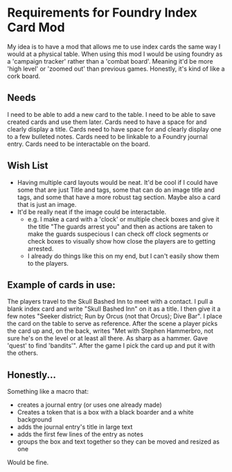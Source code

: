 # Requirements for Foundry Index Card Mod

My idea is to have a mod that allows me to use index cards the same way I would at a physical table. When using this mod I would be using foundry as a 'campaign tracker' rather than a 'combat board'. Meaning it'd be more 'high level' or 'zoomed out' than previous games. Honestly, it's kind of like a cork board.

## Needs
I need to be able to add a new card to the table.
I need to be able to save created cards and use them later.
Cards need to have a space for and clearly display a title.
Cards need to have space for and clearly display one to a few bulleted notes.
Cards need to be linkable to a Foundry journal entry.
Cards need to be interactable on the board.

## Wish List

- Having multiple card layouts would be neat. It'd be cool if I could have some that are just Title and tags, some that can do an image title and tags, and some that have a more robust tag section. Maybe also a card that is just an image.
- It'd be really neat if the image could be interactable.
    - e.g. I make a card with a 'clock' or multiple check boxes and give it the title "The guards arrest you" and then as actions are taken to make the guards suspecious I can check off clock segments or check boxes to visually show how close the players are to getting arrested.
    - I already do things like this on my end, but I can't easily show them to the players.


## Example of cards in use:

The players travel to the Skull Bashed Inn to meet with a contact. I pull a blank index card and write "Skull Bashed Inn" on it as a title. I then give it a few notes "Seeker district; Run by Orcus (not that Orcus); Dive Bar". I place the card on the table to serve as reference. After the scene a player picks the card up and, on the back, writes "Met with Stephen Hammerbro, not sure he's on the level or at least all there. As sharp as a hammer. Gave 'quest' to find 'bandits'". After the game I pick the card up and put it with the others.

## Honestly...

Something like a macro that:
- creates a journal entry (or uses one already made)
- Creates a token that is a box with a black boarder and a white background
- adds the journal entry's title in large text
- adds the first few lines of the entry as notes
- groups the box and text together so they can be moved and resized as one

Would be fine.